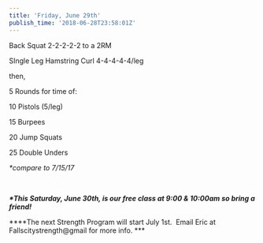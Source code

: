 ```yaml
---
title: 'Friday, June 29th'
publish_time: '2018-06-28T23:58:01Z'
---
```


Back Squat 2-2-2-2-2 to a 2RM

SIngle Leg Hamstring Curl 4-4-4-4-4/leg

then,

5 Rounds for time of:

10 Pistols (5/leg)

15 Burpees

20 Jump Squats

25 Double Unders

*\*compare to 7/15/17*

 

***\*This Saturday, June 30th, is our free class at 9:00 & 10:00am so
bring a friend!***

***\*The next Strength Program will start July 1st.  Email Eric at
Fallscitystrength\@gmail for more info. ***
